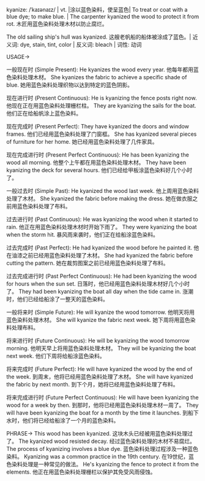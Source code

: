 kyanize: /ˈkaɪənaɪz/ | vt. |涂以蓝色染料，使呈蓝色| To treat or coat with a blue dye; to make blue. |  The carpenter kyanized the wood to protect it from rot. 木匠用蓝色染料处理木材以防止腐烂。

The old sailing ship's hull was kyanized.  这艘老帆船的船体被涂成了蓝色。| 近义词: dye, stain, tint, color | 反义词: bleach | 词性: 动词

USAGE->

一般现在时 (Simple Present):
He kyanizes the wood every year. 他每年都用蓝色染料处理木材。
She kyanizes the fabric to achieve a specific shade of blue. 她用蓝色染料处理织物以达到特定的蓝色阴影。

现在进行时 (Present Continuous):
He is kyanizing the fence posts right now. 他现在正在用蓝色染料处理栅栏柱。
They are kyanizing the sails for the boat. 他们正在给船帆涂上蓝色染料。

现在完成时 (Present Perfect):
They have kyanized the doors and window frames. 他们已经用蓝色染料处理了门窗框。
She has kyanized several pieces of furniture for her home. 她已经用蓝色染料处理了几件家具。

现在完成进行时 (Present Perfect Continuous):
He has been kyanizing the wood all morning. 他整个上午都在用蓝色染料处理木材。
They have been kyanizing the deck for several hours. 他们已经给甲板涂蓝色染料好几个小时了。

一般过去时 (Simple Past):
He kyanized the wood last week. 他上周用蓝色染料处理了木材。
She kyanized the fabric before making the dress. 她在做衣服之前用蓝色染料处理了布料。

过去进行时 (Past Continuous):
He was kyanizing the wood when it started to rain.  他正在用蓝色染料处理木材时开始下雨了。
They were kyanizing the boat when the storm hit. 暴风雨来袭时，他们正在给船涂蓝色染料。

过去完成时 (Past Perfect):
He had kyanized the wood before he painted it. 他在油漆之前已经用蓝色染料处理了木材。
She had kyanized the fabric before cutting the pattern. 她在裁剪图案之前已经用蓝色染料处理了布料。

过去完成进行时 (Past Perfect Continuous):
He had been kyanizing the wood for hours when the sun set.  日落时，他已经用蓝色染料处理木材好几个小时了。
They had been kyanizing the boat all day when the tide came in.  涨潮时，他们已经给船涂了一整天的蓝色染料。

一般将来时 (Simple Future):
He will kyanize the wood tomorrow. 他明天将用蓝色染料处理木材。
She will kyanize the fabric next week. 她下周将用蓝色染料处理布料。


将来进行时 (Future Continuous):
He will be kyanizing the wood tomorrow morning. 他明天早上将用蓝色染料处理木材。
They will be kyanizing the boat next week. 他们下周将给船涂蓝色染料。

将来完成时 (Future Perfect):
He will have kyanized the wood by the end of the week.  到周末，他将已经用蓝色染料处理了木材。
She will have kyanized the fabric by next month. 到下个月，她将已经用蓝色染料处理了布料。

将来完成进行时 (Future Perfect Continuous):
He will have been kyanizing the wood for a week by then. 到那时，他将已经用蓝色染料处理木材一周了。
They will have been kyanizing the boat for a month by the time it launches. 到船下水时，他们将已经给船涂了一个月的蓝色染料。


PHRASE->
This wood has been kyanized. 这块木头已经被用蓝色染料处理过了。
The kyanized wood resisted decay.  经过蓝色染料处理的木材不易腐烂。
The process of kyanizing involves a blue dye.  蓝色染料处理过程涉及一种蓝色染料。
Kyanizing was a common practice in the 19th century. 在19世纪，蓝色染料处理是一种常见的做法。
He's kyanizing the fence to protect it from the elements. 他正在用蓝色染料处理栅栏以保护其免受风雨侵蚀。
